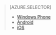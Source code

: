 ﻿<properties pageTitle="Documentation Example - Selectors" description="This is an example document" title="Documentation Example - Selectors" services="" documentationCenter="" metaKeywords="" solutions="" authors="" videoId="" scriptId="" />

> [AZURE.SELECTOR]
> - [Windows Phone](http://link.com)
> - [Android](http://link.com)
> - [iOS](http://link.com)

